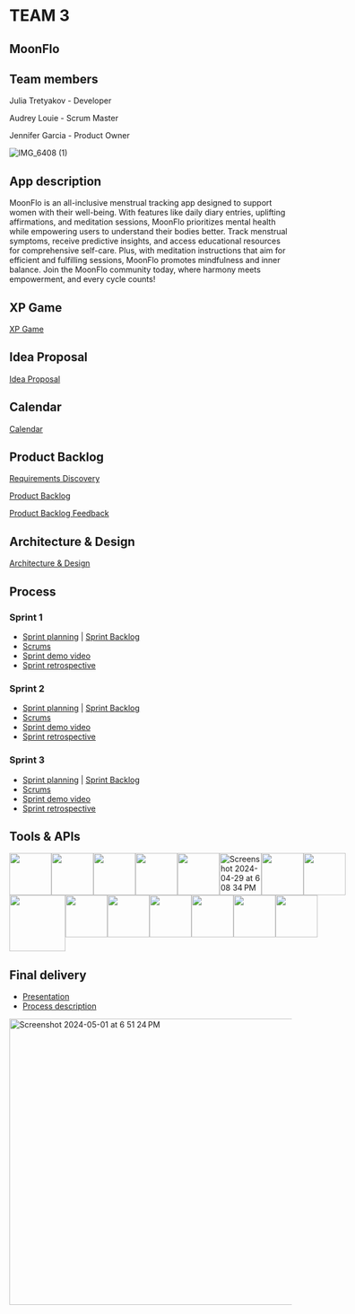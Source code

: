 # TEAM 3

## MoonFlo

## Team members

Julia Tretyakov - Developer

Audrey Louie - Scrum Master

Jennifer Garcia - Product Owner

![IMG_6408 (1)](https://github.com/paceuniversity/team3spring2024/assets/98408104/b935751e-dd53-4368-b23b-0f3a090233e2)


## App description
MoonFlo is an all-inclusive menstrual tracking app designed to support women with their well-being. With features like daily diary entries, uplifting affirmations, and meditation sessions, MoonFlo prioritizes mental health while empowering users to understand their bodies better. Track menstrual symptoms, receive predictive insights, and access educational resources for comprehensive self-care. Plus, with meditation instructions that aim for efficient and fulfilling sessions, MoonFlo promotes mindfulness and inner balance. Join the MoonFlo community today, where harmony meets empowerment, and every cycle counts!

## XP Game 
[XP Game](https://docs.google.com/document/d/1tfcLbvcMktMy5Bp-CvnqDtgWNCwPweYSJJIJcFvkvTg/edit)

## Idea Proposal
[Idea Proposal](https://docs.google.com/document/d/1rk_b9acYyonNZg8s-imlK7ZFodvQGVfA/edit?usp=sharing&ouid=118104399814891920430&rtpof=true&sd=true)

## Calendar
[Calendar](https://calendar.google.com/calendar/u/0?cid=aXZoMmU3NjhzMjRkdGlxZWYwcXZvbzhxcjBAZ3JvdXAuY2FsZW5kYXIuZ29vZ2xlLmNvbQ)

## Product Backlog
[Requirements Discovery](https://docs.google.com/document/d/1sokZjXW4pfYhkkf9MtuKEkrpldYLXTY0JH7JXHZlrM4/edit?usp=sharing)

[Product Backlog](https://docs.google.com/spreadsheets/d/16LdmRbjguXlF04vx6SLn2043veE7lPeCDQScBimvBFM/edit?usp=sharing)

[Product Backlog Feedback](https://docs.google.com/document/d/1TdY0JA81PGvryfjbBQ8IW28YZWYlfX-ZTB7ZxCRDA5s/edit?usp=sharing)

## Architecture & Design
[Architecture & Design](https://docs.google.com/document/d/1runLulieyAs1m4SFkpUfQl9QaKn7_hm4o3RJuIqFD30/edit?usp=sharing)

## Process

### Sprint 1

* [Sprint planning](https://docs.google.com/document/d/1Q2c2wt_EkwA1QDwliiznqcW-wbHfg4kMiq7nYG7sBjA/edit?usp=sharing) | [Sprint Backlog](https://docs.google.com/spreadsheets/d/16LdmRbjguXlF04vx6SLn2043veE7lPeCDQScBimvBFM/edit?usp=sharing)
* [Scrums](https://docs.google.com/document/d/1Aw595juesHKu-td_r9Yv9DNqGm_9j0Bj5PNXHQJEg5E/edit?usp=sharing) 
* [Sprint demo video](https://drive.google.com/file/d/1e0XfKGrqcMbcVSfyX1OoZDIyfxMM4Mxn/view?usp=drive_link)
* [Sprint retrospective](https://docs.google.com/document/d/1fyaKh3FNBxuwFg6p5eKOC6SsymnTkwZxnjz2lDWg9Xw/edit?usp=sharing)

### Sprint 2

* [Sprint planning](https://docs.google.com/document/d/13SHbsm2jDnG6gS_auz5Nukwl1k32bNJHyON-c8EXR_g/edit?usp=sharing) | [Sprint Backlog](https://docs.google.com/spreadsheets/d/16LdmRbjguXlF04vx6SLn2043veE7lPeCDQScBimvBFM/edit?usp=sharing)
* [Scrums](https://docs.google.com/document/d/1CnPf2gnD4v6JgRSXsE-9HjYoJqo69XVyxQwfdnhAkcQ/edit?usp=sharing)
* [Sprint demo video](https://drive.google.com/file/d/1eIz-50RWvD1edmVfng0QIAX1X1ez0Jzi/view?usp=drive_link)
* [Sprint retrospective](https://docs.google.com/document/d/1ibI4x1JrxOeqE9sMNwr9P7o-d2UZX8FyLsrQcFhGiu4/edit)

### Sprint 3

* [Sprint planning](https://docs.google.com/document/d/1FFsNq8x7YvO-pcoa-BW55YzjaXNrTe2DqiB0bl1pjYM/edit?usp=sharing) | [Sprint Backlog](https://docs.google.com/spreadsheets/d/16LdmRbjguXlF04vx6SLn2043veE7lPeCDQScBimvBFM/edit#gid=964327825)
* [Scrums](https://docs.google.com/document/d/1eESEK2akHH4Ml6VWpB7wxNqnX7NSq0JPUbN7p2EbftY/edit?usp=sharing)
* [Sprint demo video](https://drive.google.com/file/d/19oGXqpr2-LwhdtgoSY2bBKPDNkWj4pQr/view?usp=sharing)
* [Sprint retrospective](https://docs.google.com/document/d/1FQfOZPRHDPitssmuvfIAGTn1kjqLd9goJ_xuJrqvkWg/edit?usp=sharing)

## Tools & APIs
<div style="display: flex;">
   <img src="https://upload.wikimedia.org/wikipedia/commons/thumb/c/c2/GitHub_Invertocat_Logo.svg/1200px-GitHub_Invertocat_Logo.svg.png" width="75">
   <img src="https://cdn.freebiesupply.com/logos/thumbs/2x/visual-studio-code-logo.png" width="75">
    <img src="https://upload.wikimedia.org/wikipedia/commons/thumb/a/a7/React-icon.svg/2300px-React-icon.svg.png" width="75">
    <img src="https://upload.wikimedia.org/wikipedia/commons/thumb/c/cf/Firebase_icon.svg/2048px-Firebase_icon.svg.png" width="75">
    <img src="https://cdn-icons-png.flaticon.com/512/2111/2111575.png" width="75">
 <img width="75" alt="Screenshot 2024-04-29 at 6 08 34 PM" src="https://github.com/paceuniversity/team3spring2024/assets/98408104/e9428325-71a8-46b9-88c5-8534da3ed954">
   <img src="https://upload.wikimedia.org/wikipedia/commons/thumb/0/04/ChatGPT_logo.svg/1024px-ChatGPT_logo.svg.png" width="75">
    <img src="https://upload.wikimedia.org/wikipedia/commons/thumb/1/12/Google_Drive_icon_%282020%29.svg/2295px-Google_Drive_icon_%282020%29.svg.png" width="75">
    </div>
   <div style="display: flex;">
    <img src="https://camo.githubusercontent.com/b872b9ada0c2c3d373bbb0c356eb4af353127335fc3d2e611964433864ab4de1/68747470733a2f2f676574626f6f7473747261702e636f6d2f646f63732f352e322f6173736574732f6272616e642f626f6f7473747261702d6c6f676f2d736861646f772e706e67" width="100">
    <img src="https://static-00.iconduck.com/assets.00/adobe-xd-icon-2048x2048-n4c7t4w4.png" width="75">
    <img src="https://upload.wikimedia.org/wikipedia/commons/thumb/f/fb/Adobe_Illustrator_CC_icon.svg/2101px-Adobe_Illustrator_CC_icon.svg.png" width="75">
    <img src="https://github.com/paceuniversity/team3spring2024/assets/98408104/a93f271b-3903-45ba-a459-5a45377c7a62" width="75">
    <img src="https://i.pinimg.com/originals/ea/27/eb/ea27eb4a6229bfa4fa24cee2e9547c01.png" width="75">
    <img src="https://static.vecteezy.com/system/resources/previews/023/741/147/non_2x/discord-logo-icon-social-media-icon-free-png.png" width="75">
    <img src="https://upload.wikimedia.org/wikipedia/commons/thumb/5/51/IMessage_logo.svg/2048px-IMessage_logo.svg.png" width="75">
      </div>


## Final delivery

* [Presentation](https://docs.google.com/presentation/d/1K_M8AsbgReduppQ63lSfn9RDOjLE5OkJDE7QgQK__dQ/edit?usp=sharing)
* [Process description]()

<img width="510" alt="Screenshot 2024-05-01 at 6 51 24 PM" src="https://github.com/paceuniversity/team3spring2024/assets/98408104/79dc83ed-a56a-4b4c-a437-5feef00eae0e">

